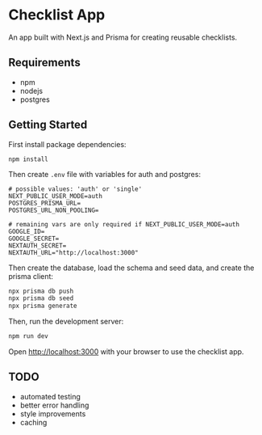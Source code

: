 # Checklist App

An app built with Next.js and Prisma for creating reusable checklists.


## Requirements

- npm
- nodejs
- postgres


## Getting Started

First install package dependencies:

```
npm install
```

Then create `.env` file with variables for auth and postgres:

```
# possible values: 'auth' or 'single'
NEXT_PUBLIC_USER_MODE=auth
POSTGRES_PRISMA_URL=
POSTGRES_URL_NON_POOLING=

# remaining vars are only required if NEXT_PUBLIC_USER_MODE=auth
GOOGLE_ID=
GOOGLE_SECRET=
NEXTAUTH_SECRET=
NEXTAUTH_URL="http://localhost:3000"
```

Then create the database, load the schema and seed data, and create the prisma client:

```bash
npx prisma db push
npx prisma db seed
npx prisma generate
```

Then, run the development server:

```bash
npm run dev
```

Open [http://localhost:3000](http://localhost:3000) with your browser to use the checklist app.


## TODO

- automated testing
- better error handling
- style improvements
- caching
